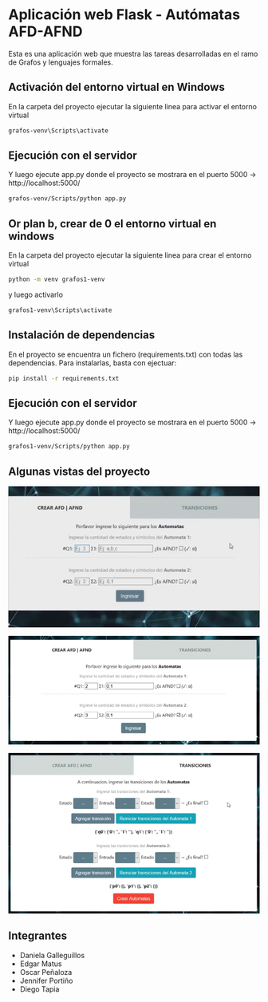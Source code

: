 # Aplicación web Flask - Autómatas AFD-AFND

Esta es una aplicación web que muestra las tareas desarrolladas en el ramo de Grafos y lenguajes formales.

## Activación del entorno virtual en Windows 
En la carpeta del proyecto ejecutar la siguiente linea para activar el entorno virtual

```bash
grafos-venv\Scripts\activate
```

## Ejecución con el servidor

Y luego ejecute app.py donde el proyecto se mostrara en el puerto 5000 -> http://localhost:5000/

```bash
grafos-venv/Scripts/python app.py
```
## Or plan b, crear de 0 el entorno virtual en windows 
En la carpeta del proyecto ejecutar la siguiente linea para crear el entorno virtual
```bash
python -m venv grafos1-venv
```
y luego activarlo 
```bash
grafos1-venv\Scripts\activate
```
## Instalación de dependencias

En el proyecto se encuentra un fichero (requirements.txt) con todas las dependencias. Para instalarlas,
basta con ejectuar:

```bash
pip install -r requirements.txt
```

## Ejecución con el servidor
Y luego ejecute app.py donde el proyecto se mostrara en el puerto 5000 -> http://localhost:5000/

```bash
grafos1-venv/Scripts/python app.py
```
## Algunas vistas del proyecto
![Coloque la cantidad de estados, los símbolos y marque la casilla, si el autómata es AFND](https://github.com/OEPO/Automatas-AFD-AFND/blob/master/static/gif/Captura_1.gif)

![Cuando termine de completar, haga click en ingresar, y vaya a la pestaña de transiciones](https://github.com/OEPO/Automatas-AFD-AFND/blob/master/static/gif/Captura_2.gif)

![Complete las transiciones, marque el estado que sea final y haga click en agregar transición](https://github.com/OEPO/Automatas-AFD-AFND/blob/master/static/gif/Captura_3.gif)

## Integrantes
+ Daniela Galleguillos
+ Edgar Matus
+ Oscar Peñaloza
+ Jennifer Portiño
+ Diego Tapia
